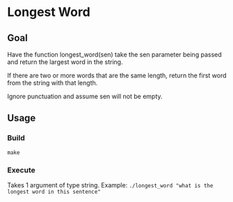 # Longest Word

## Goal
Have the function longest_word(sen) take the sen parameter being passed and return the largest word in the string.

If there are two or more words that are the same length, return the first word from the string with that length.

Ignore punctuation and assume sen will not be empty.

## Usage
### Build

`make`

### Execute

Takes 1 argument of type string.
Example: `./longest_word "what is the longest word in this sentence"`
